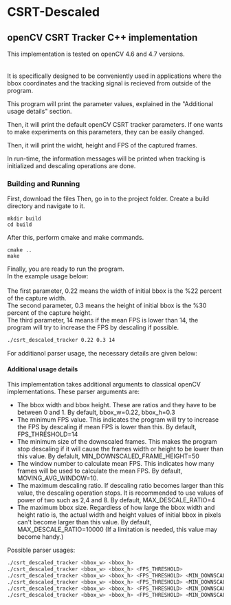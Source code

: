 # CSRT-Descaled

## openCV CSRT Tracker C++ implementation

This implementation is tested on openCV 4.6 and 4.7 versions.\
\
\
It is specifically designed to be conveniently used in applications where the bbox coordinates and the tracking signal is recieved from outside of the program.

This program will print the parameter values, explained in the "Additional usage details" section.

Then, it will print the default openCV CSRT tracker parameters. If one wants to make experiments on this parameters, they can be easily changed.

Then, it will print the widht, height and FPS of the captured frames.

In run-time, the information messages will be printed when tracking is initialized and descaling operations are done.




### Building and Running
First, download the files
Then, go in to the project folder. Create a build directory and navigate to it.
```
mkdir build
cd build
```
After this, perform cmake and make commands.
```
cmake ..
make
```
Finally, you are ready to run the program.\
In the example usage below:\
\
The first parameter, 0.22 means the width of initial bbox is the %22 percent of the capture width.\
The second parameter, 0.3 means the height of initial bbox is the %30 percent of the capture height.\
The third parameter, 14 means if the mean FPS is lower than 14, the program will try to increase the FPS by descaling if possible.
```sh
./csrt_descaled_tracker 0.22 0.3 14
```
For additianol parser usage, the necessary details are given below: 

#### Additional usage details

This implementation takes additional arguments to classical openCV implementations. These parser arguments are:
+ The bbox width and bbox height. These are ratios and they have to be between 0 and 1. By default, bbox_w=0.22, bbox_h=0.3
+ The minimum FPS value. This indicates the program will try to increase the FPS by descaling if mean FPS is lower than this. By default, FPS_THRESHOLD=14
+ The minimum size of the downscaled frames. This makes the program stop descaling if it will cause the frames width or height to be lower than this value. By defalult, MIN_DOWNSCALED_FRAME_HEIGHT=50
+ The window number to calculate mean FPS. This indicates how many frames will be used to calculate the mean FPS. By default, MOVING_AVG_WINDOW=10.
+ The maximum descaling ratio. If descaling ratio becomes larger than this value, the descaling operation stops. It is recommended to use values of power of two such as 2,4 and 8. By default, MAX_DESCALE_RATIO=4
+ The maximum bbox size. Regardless of how large the bbox width and height ratio is, the actual width and height values of initial bbox in pixels can't become larger than this value. By default, MAX_DESCALE_RATIO=10000 (If a limitation is needed, this value may become handy.)

Possible parser usages:
```sh
./csrt_descaled_tracker <bbox_w> <bbox_h>
./csrt_descaled_tracker <bbox_w> <bbox_h> <FPS_THRESHOLD>
./csrt_descaled_tracker <bbox_w> <bbox_h> <FPS_THRESHOLD> <MIN_DOWNSCALED_FRAME_SIZE>
./csrt_descaled_tracker <bbox_w> <bbox_h> <FPS_THRESHOLD> <MIN_DOWNSCALED_FRAME_SIZE> <WINDOW_COUNT>
./csrt_descaled_tracker <bbox_w> <bbox_h> <FPS_THRESHOLD> <MIN_DOWNSCALED_FRAME_SIZE> <WINDOW_COUNT> <MAX_DESCALE_RATIO>
./csrt_descaled_tracker <bbox_w> <bbox_h> <FPS_THRESHOLD> <MIN_DOWNSCALED_FRAME_SIZE> <WINDOW_COUNT> <MAX_DESCALE_RATIO> <BBOX_MAX_SIZE>
```

